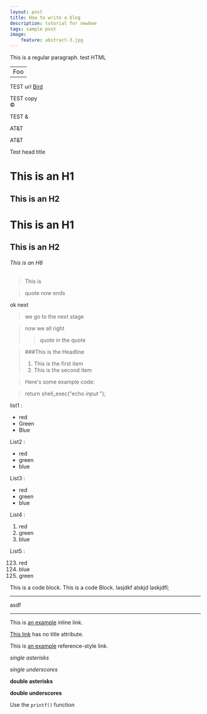 ```yaml
---
layout: post
title: How to write a blog
description: tutorial for newbee
tags: sample post
image:
    feature: abstract-3.jpg
---
```

This is a regular paragraph.
test HTML
<table>
    <tr>
        <td> Foo </td>
    </tr>
</table>

TEST url
[Bird](http://images.google.com/images?num=30&q=larry+bird)

<!--more-->

TEST copy  
&copy;

TEST &

AT&T

AT&amp;T

Test head title

This is an H1
=============

This is an H2
-------------

# This is an H1

## This is an H2 

###### This is an H6

> This 
> is

> quote
> now ends


ok next

> we go
to the next stage

> now we all right
>> quote in the quote

> ###This is the Headline
> 1. This is the first item
> 2. This is the second item

> Here's some example code:

> return shell_exec("echo $input$  ");

list1 :

* red
* Green
* Blue

List2 :

+ red
+ green
+ blue

List3 :

- red
- green
- blue

List4 :

1. red
2. green
3. blue

List5 :

123. red
1124. blue
124124. green

This is a code block.
    This is a code Block.
    lasjdkf
    alskjd
laskjdfl;

***
asdf
- - -

This is [an example](http://example.com/ "Title") inline link.

[This link](http://example.net/) has no title attribute.

This is [an example][id] reference-style link.

[id]: http://example.com/  "Optional Title Here"

*single asterisks*

_single underscores_

**double asterisks**

__double underscores__

Use the `printf()` function

